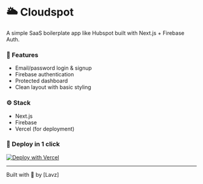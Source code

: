 # 🌥️ Cloudspot

A simple SaaS boilerplate app like Hubspot built with Next.js + Firebase Auth.

### 🔐 Features
- Email/password login & signup
- Firebase authentication
- Protected dashboard
- Clean layout with basic styling

### ⚙️ Stack
- Next.js
- Firebase
- Vercel (for deployment)

### 🚀 Deploy in 1 click
[![Deploy with Vercel](https://vercel.com/button)](https://vercel.com/import/project)

---

Built with 💙 by [Lavz]
